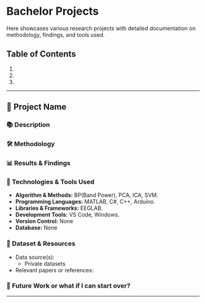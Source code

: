 # Bachelor Projects
Here showcases various research projects with detailed documentation on methodology, findings, and tools used.

## Table of Contents

1. 
2. 
3. 

---

## 📌  Project Name

### 📚 Description

### 🛠 Methodology



### 📊 Results & Findings



### 🔧 Technologies & Tools Used
- **Algorithm & Methods:** BP(Band Power), PCA, ICA, SVM.
- **Programming Languages:** MATLAB, C#, C++, Arduino.
- **Libraries & Frameworks:** EEGLAB.
- **Development Tools:** VS Code, Windows.
- **Version Control:** None
- **Database:** None

### 📂 Dataset & Resources

- Data source(s):
  - Private datasets 
- Relevant papers or references:

### 🚀 Future Work or what if I can start over?



---



